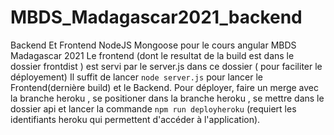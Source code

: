 # MBDS_Madagascar2021_backend
Backend Et Frontend NodeJS Mongoose pour le cours angular MBDS Madagascar 2021
Le frontend (dont le resultat de la build est dans le dossier frontdist ) est servi par le server.js dans ce dossier ( pour faciliter le déployement)
Il suffit de lancer `node server.js` pour lancer le Frontend(dernière build) et le Backend. 
Pour déployer, faire un merge avec la branche heroku , se positioner dans la branche heroku , se mettre dans le dossier api et lancer la commande `npm run deployheroku` (requiert les identifiants heroku qui permettent d'accéder à l'application).